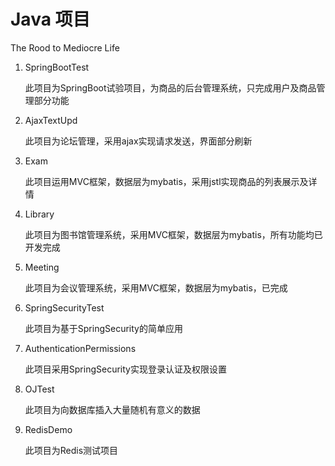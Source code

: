 # Java 项目
The Rood to Mediocre Life

1. SpringBootTest

   此项目为SpringBoot试验项目，为商品的后台管理系统，只完成用户及商品管理部分功能

2. AjaxTextUpd

   此项目为论坛管理，采用ajax实现请求发送，界面部分刷新

3. Exam

   此项目运用MVC框架，数据层为mybatis，采用jstl实现商品的列表展示及详情

4. Library

   此项目为图书馆管理系统，采用MVC框架，数据层为mybatis，所有功能均已开发完成

5. Meeting

   此项目为会议管理系统，采用MVC框架，数据层为mybatis，已完成
   
6. SpringSecurityTest

   此项目为基于SpringSecurity的简单应用
   
7. AuthenticationPermissions

   此项目采用SpringSecurity实现登录认证及权限设置
   
8. OJTest

   此项目为向数据库插入大量随机有意义的数据
   
9. RedisDemo

   此项目为Redis测试项目